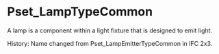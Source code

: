 # Pset_LampTypeCommon

A lamp is a component within a light fixture that is designed to emit light.<!-- end of definition -->

History: Name changed from Pset_LampEmitterTypeCommon in IFC 2x3.
